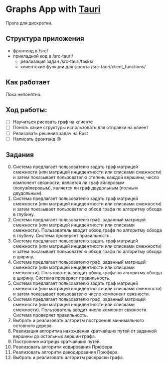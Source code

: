 # Graphs App with [Tauri]()
Прога для дискретки.

## Структура приложения
- фронтенд в /src/
- прикладной код в /src-tauri/
    - реализация задач /src-tauri/tasks/
    - клиентские функции для фронта /src-tauri/client_functions/

## Как работает
Пока непонятно.

## Ход работы:
- [ ] Научиться рисовать граф на клиенте
- [ ] Понять какие структуры использовать для отправки на клиент
- [ ] Релизовать решения задач на Rust
- [ ] Написать фронтенд :cry:

## Задания
0. Система предлагает пользователю задать граф матрицей смежности (или матрицей инцидентности или списками смежности) и затем показывает пользователю степень каждой вершины,
число компонент связности, является ли граф эйлеровым (полуэйлеровым), является ли граф
двудольным (полным двудольным).
1. Система предлагает пользователю задать граф матрицей смежности (или матрицей инцидентности или списками смежности) и затем показывает пользователю обход графа по алгоритму
обхода в глубину.
2. Система предлагает пользователю граф, заданный матрицей смежности (или матрицей
инцидентности или списками смежности). Пользователь вводит обход графа по алгоритму обхода
в глубину. Система проверяет правильность.
3. Система предлагает пользователю задать граф матрицей смежности (или матрицей инцидентности или списками смежности) и затем показывает пользователю обход графа по алгоритму
обхода в ширину.
4. Система предлагает пользователю граф, заданный матрицей смежности (или матрицей
инцидентности или списками смежности). Пользователь вводит обход графа по алгоритму обхода
в ширину. Система проверяет правильность.
5. Система предлагает пользователю задать граф матрицей смежности (или матрицей инцидентности или списками смежности) и затем показывает пользователю число компонент связности.
6. Система предлагает пользователю граф, заданный матрицей смежности (или матрицей инцидентности или списками смежности). Пользователь вводит число компонет связности. Система
проверяет правильность.
7. Выбрать и реализовать алгоритм построения минимального остовного дерева.
8. Реализация алгоритма нахождения кратчайших путей от заданной вершины до остальных
вершин графа.
9. Построение матрицы кратчайших путей.
10. Реализовать алгоритм кодирования Прюфера.
11. Реализовать алгоритм декодирования Прюфера.
12. Выбрать и реализовать алгоритм раскраски графа.
